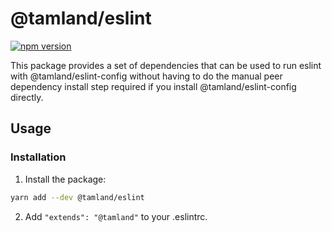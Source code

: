 # @tamland/eslint

[![npm version](https://badge.fury.io/js/%40tamland%2Feslint.svg)](https://badge.fury.io/js/%40tamland%2Feslint)

This package provides a set of dependencies that can be used to run eslint with @tamland/eslint-config without having to do the manual peer dependency install step required if you
install @tamland/eslint-config directly.

## Usage

### Installation

1. Install the package:

  ```sh
  yarn add --dev @tamland/eslint
  ```
2. Add `"extends": "@tamland"` to your .eslintrc.
